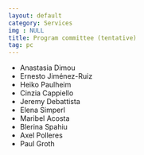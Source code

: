```yaml
---
layout: default
category: Services
img : NULL
title: Program committee (tentative)
tag: pc
---
```


- Anastasia Dimou
- Ernesto Jiménez-Ruiz 
- Heiko Paulheim
- Cinzia Cappiello 
- Jeremy Debattista
- Elena Simperl
- Maribel Acosta
- Blerina Spahiu
- Axel Polleres
- Paul Groth
